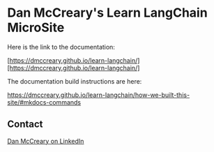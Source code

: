 # Dan McCreary's Learn LangChain MicroSite

Here is the link to the documentation:

[https://dmccreary.github.io/learn-langchain/][https://dmccreary.github.io/learn-langchain/]

The documentation build instructions are here:

https://dmccreary.github.io/learn-langchain/how-we-built-this-site/#mkdocs-commands

## Contact

[Dan McCreary on LinkedIn](https://www.linkedin.com/in/danmccreary/)


